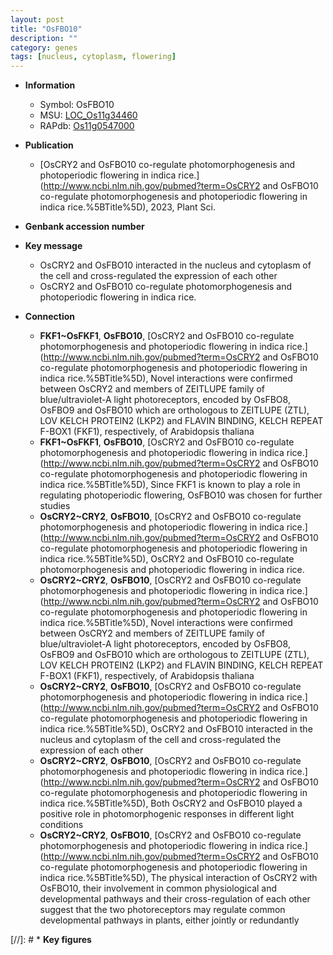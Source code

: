 ```yaml
---
layout: post
title: "OsFBO10"
description: ""
category: genes
tags: [nucleus, cytoplasm, flowering]
---
```


* **Information**  
    + Symbol: OsFBO10  
    + MSU: [LOC_Os11g34460](http://rice.uga.edu/cgi-bin/ORF_infopage.cgi?orf=LOC_Os11g34460)  
    + RAPdb: [Os11g0547000](http://rapdb.dna.affrc.go.jp/viewer/gbrowse_details/irgsp1?name=Os11g0547000)  

* **Publication**  
    + [OsCRY2 and OsFBO10 co-regulate photomorphogenesis and photoperiodic flowering in indica rice.](http://www.ncbi.nlm.nih.gov/pubmed?term=OsCRY2 and OsFBO10 co-regulate photomorphogenesis and photoperiodic flowering in indica rice.%5BTitle%5D), 2023, Plant Sci.

* **Genbank accession number**  

* **Key message**  
    + OsCRY2 and OsFBO10 interacted in the nucleus and cytoplasm of the cell and cross-regulated the expression of each other
    + OsCRY2 and OsFBO10 co-regulate photomorphogenesis and photoperiodic flowering in indica rice.

* **Connection**  
    + __FKF1~OsFKF1__, __OsFBO10__, [OsCRY2 and OsFBO10 co-regulate photomorphogenesis and photoperiodic flowering in indica rice.](http://www.ncbi.nlm.nih.gov/pubmed?term=OsCRY2 and OsFBO10 co-regulate photomorphogenesis and photoperiodic flowering in indica rice.%5BTitle%5D),  Novel interactions were confirmed between OsCRY2 and members of ZEITLUPE family of blue/ultraviolet-A light photoreceptors, encoded by OsFBO8, OsFBO9 and OsFBO10 which are orthologous to ZEITLUPE (ZTL), LOV KELCH PROTEIN2 (LKP2) and FLAVIN BINDING, KELCH REPEAT F-BOX1 (FKF1), respectively, of Arabidopsis thaliana
    + __FKF1~OsFKF1__, __OsFBO10__, [OsCRY2 and OsFBO10 co-regulate photomorphogenesis and photoperiodic flowering in indica rice.](http://www.ncbi.nlm.nih.gov/pubmed?term=OsCRY2 and OsFBO10 co-regulate photomorphogenesis and photoperiodic flowering in indica rice.%5BTitle%5D),  Since FKF1 is known to play a role in regulating photoperiodic flowering, OsFBO10 was chosen for further studies
    + __OsCRY2~CRY2__, __OsFBO10__, [OsCRY2 and OsFBO10 co-regulate photomorphogenesis and photoperiodic flowering in indica rice.](http://www.ncbi.nlm.nih.gov/pubmed?term=OsCRY2 and OsFBO10 co-regulate photomorphogenesis and photoperiodic flowering in indica rice.%5BTitle%5D), OsCRY2 and OsFBO10 co-regulate photomorphogenesis and photoperiodic flowering in indica rice.
    + __OsCRY2~CRY2__, __OsFBO10__, [OsCRY2 and OsFBO10 co-regulate photomorphogenesis and photoperiodic flowering in indica rice.](http://www.ncbi.nlm.nih.gov/pubmed?term=OsCRY2 and OsFBO10 co-regulate photomorphogenesis and photoperiodic flowering in indica rice.%5BTitle%5D),  Novel interactions were confirmed between OsCRY2 and members of ZEITLUPE family of blue/ultraviolet-A light photoreceptors, encoded by OsFBO8, OsFBO9 and OsFBO10 which are orthologous to ZEITLUPE (ZTL), LOV KELCH PROTEIN2 (LKP2) and FLAVIN BINDING, KELCH REPEAT F-BOX1 (FKF1), respectively, of Arabidopsis thaliana
    + __OsCRY2~CRY2__, __OsFBO10__, [OsCRY2 and OsFBO10 co-regulate photomorphogenesis and photoperiodic flowering in indica rice.](http://www.ncbi.nlm.nih.gov/pubmed?term=OsCRY2 and OsFBO10 co-regulate photomorphogenesis and photoperiodic flowering in indica rice.%5BTitle%5D),  OsCRY2 and OsFBO10 interacted in the nucleus and cytoplasm of the cell and cross-regulated the expression of each other
    + __OsCRY2~CRY2__, __OsFBO10__, [OsCRY2 and OsFBO10 co-regulate photomorphogenesis and photoperiodic flowering in indica rice.](http://www.ncbi.nlm.nih.gov/pubmed?term=OsCRY2 and OsFBO10 co-regulate photomorphogenesis and photoperiodic flowering in indica rice.%5BTitle%5D),  Both OsCRY2 and OsFBO10 played a positive role in photomorphogenic responses in different light conditions
    + __OsCRY2~CRY2__, __OsFBO10__, [OsCRY2 and OsFBO10 co-regulate photomorphogenesis and photoperiodic flowering in indica rice.](http://www.ncbi.nlm.nih.gov/pubmed?term=OsCRY2 and OsFBO10 co-regulate photomorphogenesis and photoperiodic flowering in indica rice.%5BTitle%5D),  The physical interaction of OsCRY2 with OsFBO10, their involvement in common physiological and developmental pathways and their cross-regulation of each other suggest that the two photoreceptors may regulate common developmental pathways in plants, either jointly or redundantly

[//]: # * **Key figures**  


